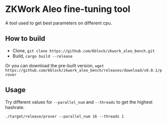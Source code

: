 # ZKWork Aleo fine-tuning tool

A tool used to get best parameters on different cpu.

## How to build

* Clone, `git clone https://github.com/6block/zkwork_aleo_bench.git`
* Build, `cargo build --release`

Or you can download the pre-built version, `wget https://github.com/6block/zkwork_aleo_bench/releases/download/v0.0.1/prover`

## Usage

Try different values for `--parallel_num` and `--threads` to get the highest hashrate.

`./target/release/prover --parallel_num 16 --threads 1`

